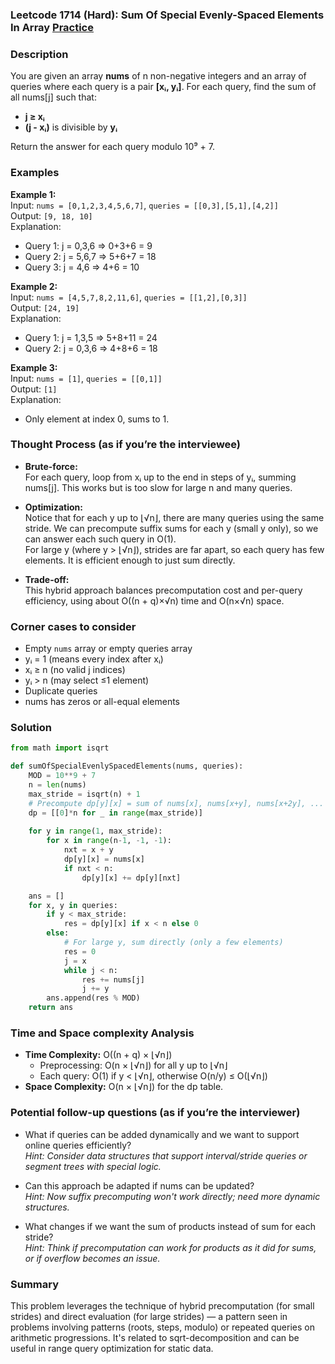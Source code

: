 ### Leetcode 1714 (Hard): Sum Of Special Evenly-Spaced Elements In Array [Practice](https://leetcode.com/problems/sum-of-special-evenly-spaced-elements-in-array)

### Description  
You are given an array **nums** of n non-negative integers and an array of queries where each query is a pair **[xᵢ, yᵢ]**. For each query, find the sum of all nums[j] such that:
- **j ≥ xᵢ**
- **(j - xᵢ)** is divisible by **yᵢ**

Return the answer for each query modulo 10⁹ + 7.

### Examples  

**Example 1:**  
Input: `nums = [0,1,2,3,4,5,6,7]`, `queries = [[0,3],[5,1],[4,2]]`  
Output: `[9, 18, 10]`  
Explanation:  
- Query 1: j = 0,3,6 ⇒ 0+3+6 = 9  
- Query 2: j = 5,6,7 ⇒ 5+6+7 = 18  
- Query 3: j = 4,6 ⇒ 4+6 = 10

**Example 2:**  
Input: `nums = [4,5,7,8,2,11,6]`, `queries = [[1,2],[0,3]]`  
Output: `[24, 19]`  
Explanation:  
- Query 1: j = 1,3,5 ⇒ 5+8+11 = 24  
- Query 2: j = 0,3,6 ⇒ 4+8+6 = 18

**Example 3:**  
Input: `nums = [1]`, `queries = [[0,1]]`  
Output: `[1]`  
Explanation:  
- Only element at index 0, sums to 1.

### Thought Process (as if you’re the interviewee)  
- **Brute-force:**  
  For each query, loop from xᵢ up to the end in steps of yᵢ, summing nums[j]. This works but is too slow for large n and many queries.

- **Optimization:**  
  Notice that for each y up to ⌊√n⌋, there are many queries using the same stride. We can precompute suffix sums for each y (small y only), so we can answer each such query in O(1).  
  For large y (where y > ⌊√n⌋), strides are far apart, so each query has few elements. It is efficient enough to just sum directly.

- **Trade-off:**  
  This hybrid approach balances precomputation cost and per-query efficiency, using about O((n + q)×√n) time and O(n×√n) space.

### Corner cases to consider  
- Empty `nums` array or empty queries array  
- yᵢ = 1 (means every index after xᵢ)  
- xᵢ ≥ n (no valid j indices)  
- yᵢ > n (may select ≤1 element)  
- Duplicate queries  
- nums has zeros or all-equal elements

### Solution

```python
from math import isqrt

def sumOfSpecialEvenlySpacedElements(nums, queries):
    MOD = 10**9 + 7
    n = len(nums)
    max_stride = isqrt(n) + 1
    # Precompute dp[y][x] = sum of nums[x], nums[x+y], nums[x+2y], ...
    dp = [[0]*n for _ in range(max_stride)]
    
    for y in range(1, max_stride):
        for x in range(n-1, -1, -1):
            nxt = x + y
            dp[y][x] = nums[x]
            if nxt < n:
                dp[y][x] += dp[y][nxt]

    ans = []
    for x, y in queries:
        if y < max_stride:
            res = dp[y][x] if x < n else 0
        else:
            # For large y, sum directly (only a few elements)
            res = 0
            j = x
            while j < n:
                res += nums[j]
                j += y
        ans.append(res % MOD)
    return ans
```

### Time and Space complexity Analysis  

- **Time Complexity:** O((n + q) × ⌊√n⌋)  
  - Preprocessing: O(n × ⌊√n⌋) for all y up to ⌊√n⌋  
  - Each query: O(1) if y < ⌊√n⌋, otherwise O(n/y) ≤ O(⌊√n⌋)
- **Space Complexity:** O(n × ⌊√n⌋) for the dp table.

### Potential follow-up questions (as if you’re the interviewer)  

- What if queries can be added dynamically and we want to support online queries efficiently?  
  *Hint: Consider data structures that support interval/stride queries or segment trees with special logic.*

- Can this approach be adapted if nums can be updated?  
  *Hint: Now suffix precomputing won't work directly; need more dynamic structures.*

- What changes if we want the sum of products instead of sum for each stride?  
  *Hint: Think if precomputation can work for products as it did for sums, or if overflow becomes an issue.*

### Summary
This problem leverages the technique of hybrid precomputation (for small strides) and direct evaluation (for large strides) — a pattern seen in problems involving patterns (roots, steps, modulo) or repeated queries on arithmetic progressions. It's related to sqrt-decomposition and can be useful in range query optimization for static data.
